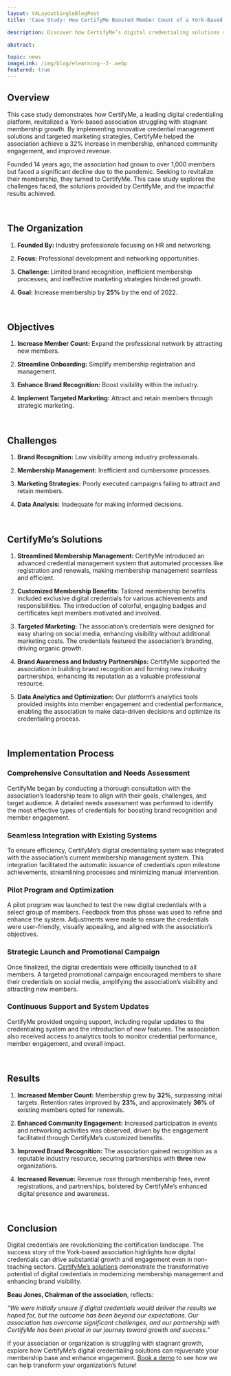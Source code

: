 ```yaml
---
layout: V4LayoutSingleBlogPost
title: 'Case Study: How CertifyMe Boosted Member Count of a York-Based Association by 32%'

description: Discover how CertifyMe’s digital credentialing solutions revitalized a York-based association, increasing membership by 32% and enhancing engagement. Learn the strategies that drove their success!

abstract: 

topic: news
imageLink: /img/blog/elearning--2-.webp
featured: true
---
```


## Overview

This case study demonstrates how CertifyMe, a leading digital credentialing platform, revitalized a York-based association struggling with stagnant membership growth. By implementing innovative credential management solutions and targeted marketing strategies, CertifyMe helped the association achieve a 32% increase in membership, enhanced community engagement, and improved revenue.

Founded 14 years ago, the association had grown to over 1,000 members but faced a significant decline due to the pandemic. Seeking to revitalize their membership, they turned to CertifyMe. This case study explores the challenges faced, the solutions provided by CertifyMe, and the impactful results achieved.

<br>

## The Organization

1. **Founded By:** Industry professionals focusing on HR and networking.

1. **Focus:** Professional development and networking opportunities.

1. **Challenge:** Limited brand recognition, inefficient membership processes, and ineffective marketing strategies hindered growth.

1. **Goal:** Increase membership by **25%** by the end of 2022.

<br>

## Objectives

1. **Increase Member Count:** Expand the professional network by attracting new members.

1. **Streamline Onboarding:** Simplify membership registration and management.

1. **Enhance Brand Recognition:** Boost visibility within the industry.

1. **Implement Targeted Marketing:** Attract and retain members through strategic marketing.

<br>

## Challenges

1. **Brand Recognition:** Low visibility among industry professionals.

1. **Membership Management:** Inefficient and cumbersome processes.

1. **Marketing Strategies:** Poorly executed campaigns failing to attract and retain members.

1. **Data Analysis:** Inadequate for making informed decisions.

<br>

## CertifyMe’s Solutions

1. **Streamlined Membership Management:** CertifyMe introduced an advanced credential management system that automated processes like registration and renewals, making membership management seamless and efficient.

1. **Customized Membership Benefits:** Tailored membership benefits included exclusive digital credentials for various achievements and responsibilities. The introduction of colorful, engaging badges and certificates kept members motivated and involved.

1. **Targeted Marketing:** The association’s credentials were designed for easy sharing on social media, enhancing visibility without additional marketing costs. The credentials featured the association’s branding, driving organic growth.

1. **Brand Awareness and Industry Partnerships:** CertifyMe supported the association in building brand recognition and forming new industry partnerships, enhancing its reputation as a valuable professional resource.

1. **Data Analytics and Optimization:** Our platform’s analytics tools provided insights into member engagement and credential performance, enabling the association to make data-driven decisions and optimize its credentialing process.

<br>

## Implementation Process

### Comprehensive Consultation and Needs Assessment

CertifyMe began by conducting a thorough consultation with the association’s leadership team to align with their goals, challenges, and target audience. A detailed needs assessment was performed to identify the most effective types of credentials for boosting brand recognition and member engagement.

### Seamless Integration with Existing Systems

To ensure efficiency, CertifyMe’s digital credentialing system was integrated with the association’s current membership management system. This integration facilitated the automatic issuance of credentials upon milestone achievements, streamlining processes and minimizing manual intervention.

### Pilot Program and Optimization

A pilot program was launched to test the new digital credentials with a select group of members. Feedback from this phase was used to refine and enhance the system. Adjustments were made to ensure the credentials were user-friendly, visually appealing, and aligned with the association’s objectives.

### Strategic Launch and Promotional Campaign

Once finalized, the digital credentials were officially launched to all members. A targeted promotional campaign encouraged members to share their credentials on social media, amplifying the association’s visibility and attracting new members.

### Continuous Support and System Updates

CertifyMe provided ongoing support, including regular updates to the credentialing system and the introduction of new features. The association also received access to analytics tools to monitor credential performance, member engagement, and overall impact.

<br>

## Results

1. **Increased Member Count:** Membership grew by **32%**, surpassing initial targets. Retention rates improved by **23%**, and approximately **36%** of existing members opted for renewals.

1. **Enhanced Community Engagement:** Increased participation in events and networking activities was observed, driven by the engagement facilitated through CertifyMe’s customized benefits.

1. **Improved Brand Recognition:** The association gained recognition as a reputable industry resource, securing partnerships with **three** new organizations.

1. **Increased Revenue:** Revenue rose through membership fees, event registrations, and partnerships, bolstered by CertifyMe’s enhanced digital presence and awareness.

<br>

## Conclusion

Digital credentials are revolutionizing the certification landscape. The success story of the York-based association highlights how digital credentials can drive substantial growth and engagement even in non-teaching sectors. [CertifyMe’s solutions](https://www.certifyme.online/) demonstrate the transformative potential of digital credentials in modernizing membership management and enhancing brand visibility.

**Beau Jones, Chairman of the association**, reflects: 

*“We were initially unsure if digital credentials would deliver the results we hoped for, but the outcome has been beyond our expectations. Our association has overcome significant challenges, and our partnership with CertifyMe has been pivotal in our journey toward growth and success.”*

If your association or organization is struggling with stagnant growth, explore how CertifyMe’s digital credentialing solutions can rejuvenate your membership base and enhance engagement. [Book a demo](https://info.certifyme.online/request-demo) to see how we can help transform your organization’s future!